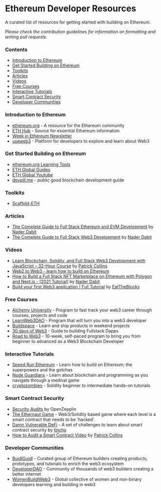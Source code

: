 # Ethereum Developer Resources

A curated list of resources for getting started with building on Ethereum.

*Please check the contribution guidelines for information on formatting and writing pull requests.*

### Contents

- [Introduction to Ethereum](#Introduction-to-Ethereum)
- [Get Started Building on Ethereum](#Get-Started-Building-on-Ethereum)
- [Toolkits](#Toolkits)
- [Articles](#Articles)
- [Videos](#Videos)
- [Free Courses](#Free-Courses)
- [Interactive Tutorials](#Interactive-Tutorials)
- [Smart Contract Security](#Smart-Contract-Security)
- [Developer Communities](#Developer-Communities)

### Introduction to Ethereum
- [ethereum.org](https://ethereum.org/en/) - A resource for the Ethereum community
- [ETH Hub](https://docs.ethhub.io/) - Source for essential Ethereum information
- [Week in Ethereum Newsletter](https://weekinethereumnews.com/)
- [useweb3](https://www.useweb3.xyz/) - Platform for developers to explore and learn about Web3

### Get Started Building on Ethereum
- [ethereum.org Learning Tools](https://ethereum.org/en/developers/learning-tools/)
- [ETH Global Guides](https://ethglobal.com/guides)
- [ETH Global Youtube](https://www.youtube.com/channel/UCfF9ZO8Ug4xk_AJd4aeT5HA)
- [devpill.me](https://www.devpill.me/) - public good blockchain development guide

### Toolkits
- [Scaffold-ETH](https://github.com/scaffold-eth/scaffold-eth)

### Articles
- [The Complete Guide to Full Stack Ethereum and EVM Development](https://dev.to/dabit3/the-complete-guide-to-full-stack-ethereum-development-3j13) by [Nader Dabit](https://twitter.com/dabit3)
- [The Complete Guide to Full Stack Web3 Development](https://dev.to/edge-and-node/the-complete-guide-to-full-stack-web3-development-4g74) by [Nader Dabit](https://twitter.com/dabit3)

### Videos
- [Learn Blockchain, Solidity, and Full Stack Web3 Development with JavaScript – 32-Hour Course](https://www.youtube.com/watch?v=gyMwXuJrbJQ&ab_channel=freeCodeCamp.org) by [Patrick Collins](https://twitter.com/PatrickAlphaC)
- [Web2 to Web3 - learn how to build on Ethereum](https://www.youtube.com/playlist?list=PLJz1HruEnenAf80uOfDwBPqaliJkjKg69)
- [How to Build a Full Stack NFT Marketplace on Ethereum with Polygon and Next.js - [2021 Tutorial]](https://www.youtube.com/watch?v=GKJBEEXUha0&t=360s) by [Nader Dabit](https://twitter.com/dabit3)
- [Build your first Web3 application | Full Tutorial](https://www.youtube.com/watch?v=0X30BftznSE&ab_channel=EatTheBlocks) by [EatTheBlocks](https://www.youtube.com/c/EatTheBlocks)

### Free Courses
- [Alchemy University](https://university.alchemy.com/) - Program to fast track your web3 career through courses, projects and code
- [LearnWeb3DAO](http://learnweb3.io) - Program that will turn you into a web3 developer
- [Buildspace](https://buildspace.so/) - Learn and ship products in weekend projects
- [30 days of Web3](https://www.30daysofweb3.xyz/) - Guide to building Fullstack Dapps
- [Road to Web3](https://www.web3.university/tracks/road-to-web3) - 10-week, self-paced program to bring you from beginner to advanced as a Web3 Blockchain Developer

### Interactive Tutorials
- [Speed Run Ethereum](https://speedrunethereum.com/) - Learn how to build on Ethereum; the superpowers and the gotchas
- [Node Guardians](https://nodeguardians.io/) - Learn about blockchain and programming as you navigate through a medival game
- [cryptozombies](https://cryptozombies.io/en/course) - Solidity beginner to intermediate hands-on tutorials

### Smart Contract Security
- [Security Audits](https://blog.openzeppelin.com/security-audits/) by OpenZepplin
- [The Ethernaut Game](https://ethernaut.openzeppelin.com/) - Web3/Solidity based game where each level is a smart contract that needs to be 'hacked'.
- [Damn Vulnerable DeFi](https://www.damnvulnerabledefi.xyz/) - A set of challenges to learn about smart contract security by [tincho](https://twitter.com/tinchoabbate)
- [How to Audit a Smart Contract Video](https://www.youtube.com/watch?v=TmZ8gH-toX0&t=490s&ab_channel=PatrickCollins) by [Patrick Collins](https://twitter.com/PatrickAlphaC)

### Developer Communities
- [BuidlGuidl](https://buidlguidl.com/) - Curated group of Ethereum builders creating products, prototypes, and tutorials to enrich the web3 ecosystem
- [DeveloperDAO](https://www.developerdao.com/) - Community of thousands of web3 builders creating a better internet
- [WomenBuildlWeb3](https://www.womenbuildweb3.com/) - Global collective of women and non-binary developers learning and building in web3